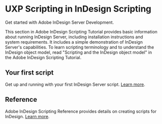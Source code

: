 # UXP Scripting in InDesign Scripting

Get started with Adobe InDesign Server Development.

This section in Adobe InDesign Scripting Tutorial provides basic information about running InDesign Server, including installation instructions and system requirements. It includes a simple demonstration of InDesign Server's capabilities. To learn scripting terminology and to understand the InDesign object model, read "Scripting and the InDesign object model" in the Adobe InDesign Scripting Tutorial.

## Your first script
Get up and running with your first InDesign Server script. [Learn more](./guides/).

## Reference
Adobe InDesign Scripting Reference provides details on creating scripts for InDesign. [Learn more](./reference/).